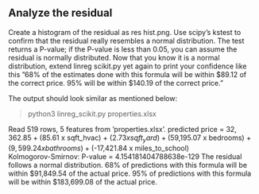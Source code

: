 ## Analyze the residual 

Create a histogram of the residual as res hist.png. Use scipy’s kstest to confirm that the residual really resembles a normal distribution. The test returns a P-value; if the P-value is less than 0.05, you can
assume the residual is normally distributed. Now that you know it is a normal distribution, extend linreg scikit.py yet again to print your
confidence like this ”68% of the estimates done with this formula will be within $89.12 of the correct
price. 95% will be within $140.19 of the correct price.”

The output should look similar as mentioned below:

> python3 linreg_scikit.py properties.xlsx  

Read 519 rows, 5 features from ’properties.xlsx’.
predicted price = $32,362.85 + ($85.61 x sqft_hvac) + ($2.73 x sqft_yard) +  
($59,195.07 x bedrooms) + ($9,599.24 x bathrooms) +  
($-17,421.84 x miles_to_school)  
Kolmogorov-Smirnov: P-value = 4.154181404788638e-129
The residual follows a normal distribution.
68% of predictions with this formula will be within $91,849.54 of the actual price.
95% of predictions with this formula will be within $183,699.08 of the actual price.
